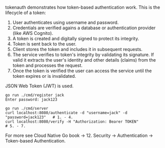 tokenauth demonstrates how token-based authentication work. This is the lifecycle of a token:

1. User authenticates using username and password.
2. Credentials are verified agains a database or authentication provider (like AWS Cognito).
3. A token is created and digitally signed to protect its integrity.
4. Token is sent back to the user.
5. Client stores the token and includes it in subsequent requests.
6. The service verifies to token's integrity by validating its signature. If valid it extracts the user's identity and other details (claims) from the token and processes the request.
7. Once the token is verified the user can access the service until the token expires or is invalidated.

JSON Web Token (JWT) is used. 

```
go run ./cmd/register jack
Enter password: jack123

go run ./cmd/server
curl localhost:8080/authenticate -d "username=jack" -d "password=jack123"   # 1. - 4.
curl localhost:8080/verify -H "Authorization: Bearer TOKEN"                 # 5. - 7.
```

For more see Cloud Native Go book -> 12. Security -> Authentication -> Token-based Authentication.